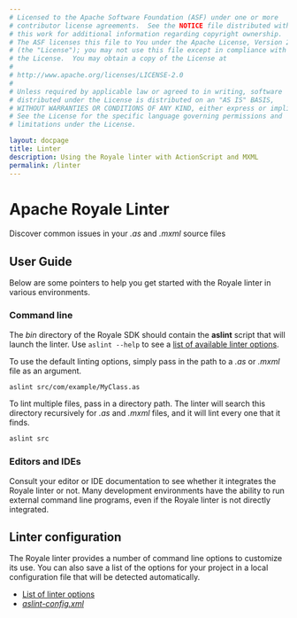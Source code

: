 ```yaml
---
# Licensed to the Apache Software Foundation (ASF) under one or more
# contributor license agreements.  See the NOTICE file distributed with
# this work for additional information regarding copyright ownership.
# The ASF licenses this file to You under the Apache License, Version 2.0
# (the "License"); you may not use this file except in compliance with
# the License.  You may obtain a copy of the License at
# 
# http://www.apache.org/licenses/LICENSE-2.0
# 
# Unless required by applicable law or agreed to in writing, software
# distributed under the License is distributed on an "AS IS" BASIS,
# WITHOUT WARRANTIES OR CONDITIONS OF ANY KIND, either express or implied.
# See the License for the specific language governing permissions and
# limitations under the License.

layout: docpage
title: Linter
description: Using the Royale linter with ActionScript and MXML
permalink: /linter
---
```


# Apache Royale Linter

Discover common issues in your _.as_ and _.mxml_ source files

## User Guide

Below are some pointers to help you get started with the Royale linter in various environments.

### Command line

The _bin_ directory of the Royale SDK should contain the **aslint** script that will launch the linter. Use `aslint --help` to see a [list of available linter options](linter/linter-options).

To use the default linting options, simply pass in the path to a _.as_ or _.mxml_ file as an argument.

```sh
aslint src/com/example/MyClass.as
```

To lint multiple files, pass in a directory path. The linter will search this directory recursively for _.as_ and _.mxml_ files, and it will lint every one that it finds.

```sh
aslint src
```

### Editors and IDEs

Consult your editor or IDE documentation to see whether it integrates the Royale linter or not. Many development environments have the ability to run external command line programs, even if the Royale linter is not directly integrated.

## Linter configuration

The Royale linter provides a number of command line options to customize its use. You can also save a list of the options for your project in a local configuration file that will be detected automatically.

- [List of linter options](linter/linter-options)
- [_aslint-config.xml_](linter/aslint-config-file)
